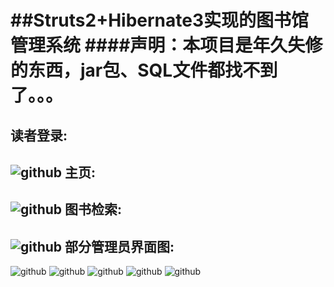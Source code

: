 ##Struts2+Hibernate3实现的图书馆管理系统
####声明：本项目是年久失修的东西，jar包、SQL文件都找不到了。。。
===========================
读者登录:
---------------------------
![github](http://img.my.csdn.net/uploads/201304/20/1366465057_6889.PNG "github")
主页:
---------------------------
![github](http://img.my.csdn.net/uploads/201304/20/1366465748_8054.PNG "github")
图书检索:
---------------------------
![github](http://img.my.csdn.net/uploads/201304/20/1366465449_5958.PNG "github")
部分管理员界面图:
---------------------------
![github](http://img.blog.csdn.net/20130427171017361 "github")
![github](http://img.blog.csdn.net/20130427171053985 "github")
![github](http://img.blog.csdn.net/20130427171105047 "github")
![github](http://img.blog.csdn.net/20130427171114431 "github")
![github](http://img.blog.csdn.net/20130427171129102 "github")

